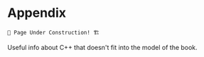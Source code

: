# Appendix

```admonish warning
🚧 Page Under Construction! 🏗️
```

Useful info about C++ that doesn't fit into the model of the book.

